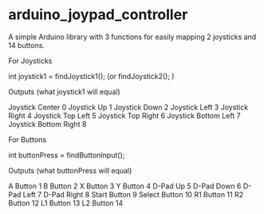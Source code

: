 # arduino_joypad_controller
A simple Arduino library with 3 functions for easily mapping 2 joysticks and 14 buttons.


   For Joysticks

   int joystick1 = findJoystick1(); (or findJoystick2(); )

   Outputs (what joystick1 will equal)

   Joystick Center 0
   Joystick Up 1
   Joystick Down 2
   Joystick Left 3
   Joystick Right 4
   Joystick Top Left 5
   Joystick Top Right 6
   Joystick Bottom Left 7
   Joystick Bottom Right 8



   For Buttons

   int buttonPress = findButtonInput();

   Outputs (what buttonPress will equal)

   A Button 1
   B Button 2
   X Button 3
   Y Button 4
   D-Pad Up 5
   D-Pad Down 6
   D-Pad Left 7
   D-Pad Right 8
   Start Button 9
   Select Button 10
   R1 Button 11
   R2 Button 12
   L1 Button 13
   L2 Button 14
